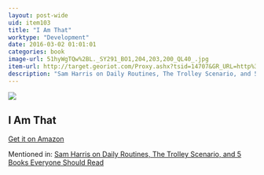 ```yaml
---
layout: post-wide
uid: item103
title: "I Am That"
worktype: "Development"
date: 2016-03-02 01:01:01
categories: book
image-url: 51hyWgTQw%2BL._SY291_BO1,204,203,200_QL40_.jpg
item-url: http://target.georiot.com/Proxy.ashx?tsid=14707&GR_URL=http%3A%2F%2Fwww.amazon.com%2FI-Am-That-Nisargadatta-Maharaj%2Fdp%2F0893860468%2F
description: "Sam Harris on Daily Routines, The Trolley Scenario, and 5 Books Everyone Should Read"
---
```

<a href="http://target.georiot.com/Proxy.ashx?tsid=14707&GR_URL=http%3A%2F%2Fwww.amazon.com%2FI-Am-That-Nisargadatta-Maharaj%2Fdp%2F0893860468%2F" target="blank"><img src="../../../../img/thumbs/51hyWgTQw%2BL._SY291_BO1,204,203,200_QL40_.jpg" class="prod-img"></a>
<h2>I Am That</h2>
<p><a href="http://target.georiot.com/Proxy.ashx?tsid=14707&GR_URL=http%3A%2F%2Fwww.amazon.com%2FI-Am-That-Nisargadatta-Maharaj%2Fdp%2F0893860468%2F" target="blank">Get it on Amazon</a><p>
<p>Mentioned in: <a href="http://fourhourworkweek.com/2015/07/08/sam-harris-on-daily-routines-the-trolley-scenario-and-5-books-everyone-should-read/" target="blank">Sam Harris on Daily Routines, The Trolley Scenario, and 5 Books Everyone Should Read</a></p>
